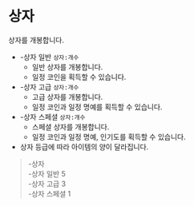 # 상자

상자를 개봉합니다.

- -상자 일반 `상자:개수`
  - 일반 상자를 개봉합니다.
  - 일정 코인을 획득할 수 있습니다.
- -상자 고급 `상자:개수`
  - 고급 상자를 개봉합니다.
  - 일정 코인과 일정 명예를 획득할 수 있습니다.
- -상자 스페셜 `상자:개수`
  - 스페셜 상자를 개봉합니다.
  - 일정 코인과 일정 명예, 인기도를 획득할 수 있습니다.
- 상자 등급에 따라 아이템의 양이 달라집니다.

> -상자 \
> -상자 일반 5 \
> -상자 고급 3 \
> -상자 스페셜 1